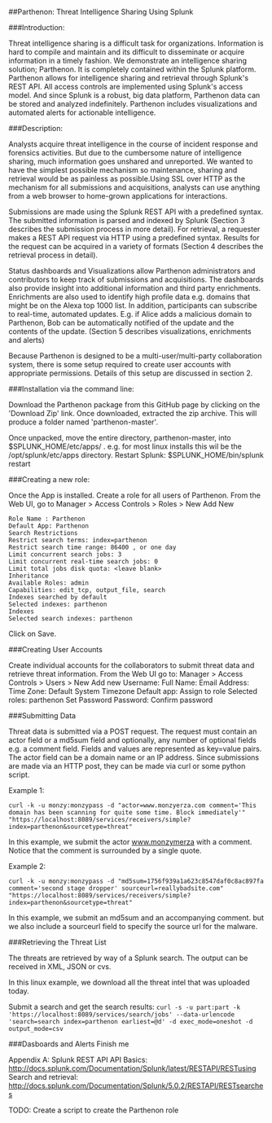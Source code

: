 ##Parthenon: Threat Intelligence Sharing Using Splunk

###Introduction:

Threat intelligence sharing is a difficult task for organizations. Information is hard to compile and maintain and its difficult to disseminate or acquire information in a timely fashion. We demonstrate an intelligence sharing solution; Parthenon. It is completely contained within the Splunk platform. Parthenon allows for intelligence sharing and retrieval through Splunk's REST API. All access controls are implemented using Splunk's access model. And since Splunk is a robust, big data platform, Parthenon data can be stored and analyzed indefinitely. Parthenon includes visualizations and automated alerts for actionable intelligence.

###Description:

Analysts acquire threat intelligence in the course of incident response and forensics activities. But due to the cumbersome nature of intelligence sharing, much information goes unshared and unreported. We wanted to have the simplest possible mechanism so maintenance, sharing and retrieval would be as painless as possible.Using SSL over HTTP as the mechanism for all submissions and acquisitions, analysts can use anything from a web browser to home-grown applications for interactions.

Submissions are made using the Splunk REST API with a predefined syntax. The submitted information is parsed and indexed by Splunk (Section 3 describes the submission process in more detail). For retrieval, a requester makes a REST API request via HTTP using a predefined syntax. Results for the request can be acquired in a variety of formats (Section 4 describes the retrieval process in detail). 

Status dashboards and Visualizations allow Parthenon administrators and contributors to keep track of submissions and acquisitions. The dashboards also provide insight into additional information and third party enrichments. Enrichments are also used to identify high profile data e.g. domains that might be on the Alexa top 1000 list. In addition, participants can subscribe to real-time, automated updates. E.g. if Alice adds a malicious domain to Parthenon, Bob can be automatically notified of the update and the contents of the update. (Section 5 describes visualizations, enrichments and alerts)

Because Parthenon is designed to be a multi-user/multi-party collaboration system, there is some setup required to create user accounts with appropriate permissions. Details of this setup are discussed in section 2.

###Installation via the command line:

Download the Parthenon package from this GitHub page by clicking on the 'Download Zip' link. Once downloaded, extracted the zip archive. This will produce a folder named 'parthenon-master'. 

Once unpacked, move the entire directory, parthenon-master, into $SPLUNK_HOME/etc/apps/ . e.g. for most linux installs this wil be the /opt/splunk/etc/apps directory.
Restart Splunk: $SPLUNK_HOME/bin/splunk restart

###Creating a new role:

Once the App is installed. Create a role for all users of Parthenon. From the Web UI, go to Manager > Access Controls > Roles > New
Add New

    Role Name : Parthenon
    Default App: Parthenon
    Search Restrictions
    Restrict search terms: index=parthenon
    Restrict search time range: 86400 , or one day
    Limit concurrent search jobs: 3
    Limit concurrent real-time search jobs: 0
    Limit total jobs disk quota: <leave blank>
    Inheritance
    Available Roles: admin
    Capabilities: edit_tcp, output_file, search
    Indexes searched by default
    Selected indexes: parthenon
    Indexes
    Selected search indexes: parthenon

Click on Save. 

###Creating User Accounts

Create individual accounts for the collaborators to submit threat data and retrieve threat information. From the Web UI go to:
Manager > Access Controls > Users > New 
Add new
Username: <the user name of the new user>
Full Name: <Name of the user>
Email Address: <Email of the user>
Time Zone: Default System Timezone
Default app: <Leave Blank>
Assign to role
Selected roles: parthenon
Set Password
Password: <the users password> 
Confirm password

###Submitting Data

Threat data is submitted via a POST request. The request must contain an actor field or a md5sum field and optionally, any number of optional fields e.g. a comment field. Fields and values are represented as key=value pairs. The actor field can be a domain name or an IP address. Since submissions are made via an HTTP post, they can be made via curl or some python script.

Example 1:

    curl -k -u monzy:monzypass -d "actor=www.monzyerza.com comment='This domain has been scanning for quite some time. Block immediately'" "https://localhost:8089/services/receivers/simple?index=parthenon&sourcetype=threat"

In this example, we submit the actor www.monzymerza with a comment. Notice that the comment is surrounded by a single quote.

Example 2: 

    curl -k -u monzy:monzypass -d "md5sum=1756f939a1a623c8547daf0c8ac897fa comment='second stage dropper' sourceurl=reallybadsite.com" "https://localhost:8089/services/receivers/simple?index=parthenon&sourcetype=threat"

In this example, we submit an md5sum and an accompanying comment. but we also include a sourceurl field to specify the source url for the malware. 

###Retrieving the Threat List

The threats are retrieved by way of a Splunk search. The output can be received in XML, JSON or cvs. 

In this linux example, we download all the threat intel that was uploaded today. 

Submit a search and get the search results:
     `curl -s -u part:part -k 'https://localhost:8089/services/search/jobs' --data-urlencode 'search=search index=parthenon earliest=@d' -d exec_mode=oneshot -d output_mode=csv`

###Dasboards and Alerts
Finish me

Appendix A: Splunk REST API 
API Basics: http://docs.splunk.com/Documentation/Splunk/latest/RESTAPI/RESTusing
Search and retrieval: http://docs.splunk.com/Documentation/Splunk/5.0.2/RESTAPI/RESTsearches

TODO: 
Create a script to create the Parthenon role

